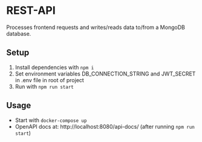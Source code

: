 # REST-API
Processes frontend requests and writes/reads data to/from a MongoDB database.

## Setup
1. Install dependencies with `npm i`
2. Set environment variables DB_CONNECTION_STRING and JWT_SECRET in .env file in root of project
3. Run with `npm run start`

## Usage
- Start with `docker-compose up`
- OpenAPI docs at: http://localhost:8080/api-docs/ (after running `npm run start`)